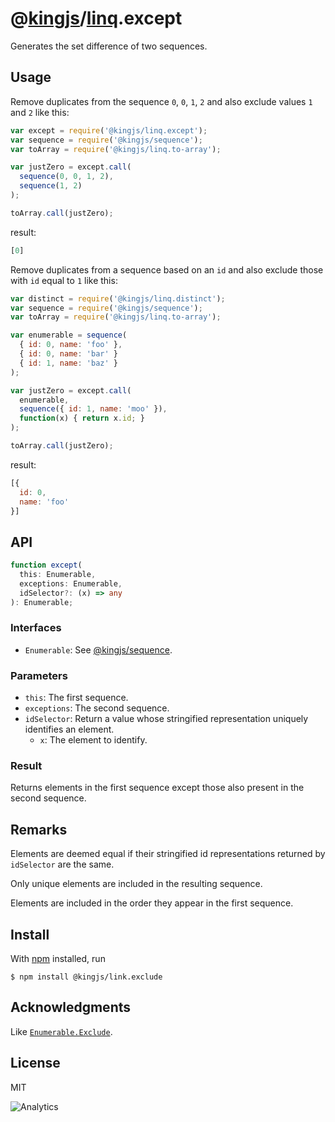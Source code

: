 # @[kingjs](https://www.npmjs.com/package/kingjs)/[linq](https://www.npmjs.com/package/@kingjs/linq).except
Generates the set difference of two sequences.
## Usage
Remove duplicates from the sequence `0`, `0`, `1`, `2` and also exclude values `1` and `2` like this:
```js
var except = require('@kingjs/linq.except');
var sequence = require('@kingjs/sequence');
var toArray = require('@kingjs/linq.to-array');

var justZero = except.call(
  sequence(0, 0, 1, 2),
  sequence(1, 2)
);

toArray.call(justZero);
```
result:
```js
[0]
```
Remove duplicates from a sequence based on an `id` and also exclude those with `id` equal to `1` like this:
```js
var distinct = require('@kingjs/linq.distinct');
var sequence = require('@kingjs/sequence');
var toArray = require('@kingjs/linq.to-array');

var enumerable = sequence(
  { id: 0, name: 'foo' },
  { id: 0, name: 'bar' }
  { id: 1, name: 'baz' }
);

var justZero = except.call(
  enumerable,
  sequence({ id: 1, name: 'moo' }),
  function(x) { return x.id; }
);

toArray.call(justZero);
```
result:
```js
[{ 
  id: 0,
  name: 'foo'
}]
```

## API
```ts
function except(
  this: Enumerable, 
  exceptions: Enumerable, 
  idSelector?: (x) => any
): Enumerable;
```
### Interfaces
- `Enumerable`: See [@kingjs/sequence](https://www.npmjs.com/package/@kingjs/sequence).

### Parameters
- `this`: The first sequence.
- `exceptions`: The second sequence.
- `idSelector`: Return a value whose stringified representation uniquely identifies an element.
  - `x`: The element to identify.

### Result
Returns elements in the first sequence except those also present in the second sequence.
## Remarks
Elements are deemed equal if their stringified id representations returned by `idSelector` are the same.

Only unique elements are included in the resulting sequence. 

Elements are included in the order they appear in the first sequence.
## Install
With [npm](https://npmjs.org/) installed, run

```
$ npm install @kingjs/link.exclude
```

## Acknowledgments
Like [`Enumerable.Exclude`](https://msdn.microsoft.com/en-us/library/bb336390(v=vs.110).aspx).

## License

MIT

![Analytics](https://analytics.kingjs.net/linq/except)